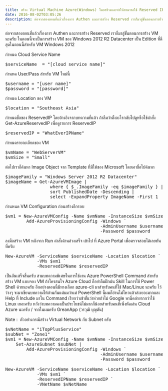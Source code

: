 ```yaml
---
title: สร้าง Virtual Machine Azure(Windows) โดยสร้างและทำให้สามารถใช้ Reserved IP Address (PowerShell Azure)
date: 2016-08-02T03:05:26
description: ต่อจากสองตอนที่แล้วเรื่องการ Authen และการสร้าง Reserved เราก็มาสู่ขั้นตอนการสร้าง VM นะครับในตอนนี้จะเป็นการสร้าง VM ของ Windows 2012 R2 Datacenter เป็น Edition ที่ดีสุดในตอนนี้สำหรับ VM Windows 2012
---
```


ต่อจากสองตอนที่แล้วเรื่องการ Authen และการสร้าง Reserved เราก็มาสู่ขั้นตอนการสร้าง VM นะครับ
ในตอนนี้จะเป็นการสร้าง VM ของ Windows 2012 R2 Datacenter เป็น Edition ที่ดีสุดในตอนนี้สำหรับ VM Windows 2012

กำหนด Cloud Service Name
<pre class="lang:default decode:true ">$serviceName  = "[cloud service name]"</pre>
กำนหด User/Pass สำหรับ VM ใหม่นี้
<pre class="lang:default decode:true ">$username = "[user name]"
$password = "[password]"</pre>
กำหนด Location ของ VM
<pre class="lang:default decode:true ">$location = "Southeast Asia"</pre>
กำหนดชื่อของ ReservedIP โดยอ้างอิงจากบทความที่แล้ว ถ้าลืมว่าตั้งอะไรกลับไปดูหรือใช้คำสั่ง Get-AzureReservedIP เพื่อดูรายการ ReservedIP
<pre class="lang:default decode:true ">$reservedIP = "WhatEverIPName"</pre>
กำหนดรายละเอียดของ VM
<pre class="lang:default decode:true ">$vmName = "WebServerVM" 
$vmSize = "Small"
</pre>
ต่อไปเราก็ค้นหา Image Object จาก Template ที่มีให้ของ Microsoft โดยเอาชื่อไปค้นหา
<pre class="lang:default decode:true ">$imageFamily = "Windows Server 2012 R2 Datacenter"
$imageName = Get-AzureVMImage |
                 where { $_.ImageFamily -eq $imageFamily } |
                 sort PublishedDate -Descending |
                 select -ExpandProperty ImageName -First 1 
</pre>
กำนหนด VM Configuration ก่อนสร้างอีกรอบ
<pre class="lang:default decode:true ">$vm1 = New-AzureVMConfig -Name $vmName -InstanceSize $vmSize -ImageName $imageName |
        Add-AzureProvisioningConfig -Windows `
                                    -AdminUsername $username `
                                    -Password $password</pre>
ลงมือสร้าง VM หลังจาก Run คำสั่งด้านล่างเสร็จ เข้าไป ที่ Azure Portal เพื่อตรวจสอบได้เลยทันที่ครับ
<pre class="lang:default decode:true ">New-AzureVM -ServiceName $serviceName -Location $location `
            -VMs $vm1 `
            -ReservedIPName $reservedIP</pre>
เป็นอันเสร็จสิ้นครับ สามบทความพิเศษในการใช้งาน Azure PowerShell Command สำหรับสร้าง VM แบบจอง VM ถ้าใครสนใจ Azure Cloud ก็อย่าลืมฝึกฝน Skill ในการใช้ Power Shell ด้วยนะครับ อีกอย่างตอนนี้มีทางเลือก azure-cli มาสำหรับคนที่ใช้ Mac/Linux นะครับ ไว้ว่างๆ จะมาเขียนบทความให้อ่านกันแต่ผมว่าแค่ PowerShell นี้ผมก็อ่านไม่ไหวแล้วล่ะเยอะมากและ Help ที่ Include มาใน Command เรียกว่าเข้าขั้นว่าห่วยถ้าไม่ Google หานี่คลำยากกว่าใช้ Linux เยอะครับ หวังว่าบทความคงเป็นประโยชน์ไม่มากก็น้อยสำหรับคนที่เพิ่งหัดเล่น Cloud Azure นะครับ / จากในผมครับ GreanApp (วรวุฒิ บุญตัน)

Note :  ตัวอย่างกรณีสร้าง Virtual Network กับ Subnet ครับ
<pre class="lang:default decode:true ">$vNetName = "iTopPlusService"
$subNet = "Zone1"
$vm1 = New-AzureVMConfig -Name $vmName -InstanceSize $vmSize -ImageName $imageName |
	Set-AzureSubnet $subNet |
        Add-AzureProvisioningConfig -Windows `
                                    -AdminUsername $username `
                                    -Password $password 

New-AzureVM -ServiceName $serviceName -Location $location `
            -VMs $vm1 `
            -ReservedIPName $reservedIP `
            -VNetName $vNetName</pre>
&nbsp;

&nbsp;
